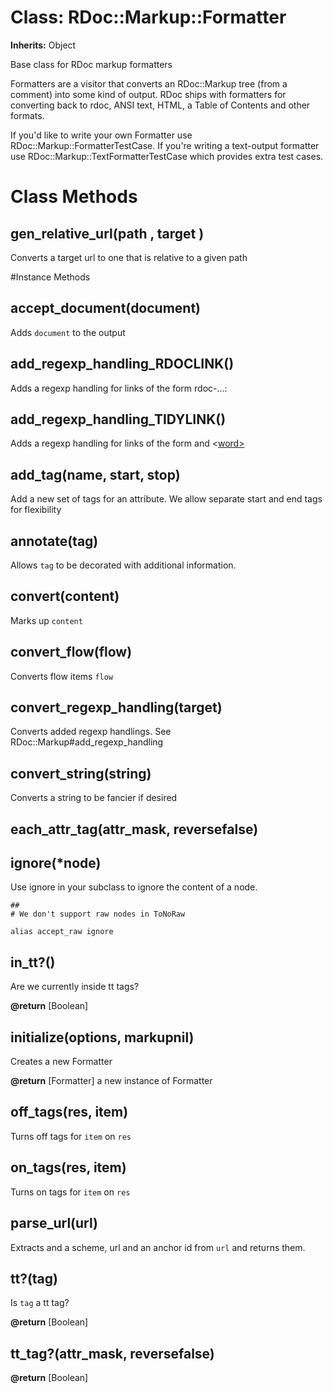 # Class: RDoc::Markup::Formatter
**Inherits:** Object
    

Base class for RDoc markup formatters

Formatters are a visitor that converts an RDoc::Markup tree (from a comment)
into some kind of output.  RDoc ships with formatters for converting back to
rdoc, ANSI text, HTML, a Table of Contents and other formats.

If you'd like to write your own Formatter use RDoc::Markup::FormatterTestCase.
 If you're writing a text-output formatter use
RDoc::Markup::TextFormatterTestCase which provides extra test cases.


# Class Methods
## gen_relative_url(path , target ) [](#method-c-gen_relative_url)
Converts a target url to one that is relative to a given path

#Instance Methods
## accept_document(document) [](#method-i-accept_document)
Adds `document` to the output

## add_regexp_handling_RDOCLINK() [](#method-i-add_regexp_handling_RDOCLINK)
Adds a regexp handling for links of the form rdoc-...:

## add_regexp_handling_TIDYLINK() [](#method-i-add_regexp_handling_TIDYLINK)
Adds a regexp handling for links of the form [<text>](<url>) and
<[word>](<url>)

## add_tag(name, start, stop) [](#method-i-add_tag)
Add a new set of tags for an attribute. We allow separate start and end tags
for flexibility

## annotate(tag) [](#method-i-annotate)
Allows `tag` to be decorated with additional information.

## convert(content) [](#method-i-convert)
Marks up `content`

## convert_flow(flow) [](#method-i-convert_flow)
Converts flow items `flow`

## convert_regexp_handling(target) [](#method-i-convert_regexp_handling)
Converts added regexp handlings. See RDoc::Markup#add_regexp_handling

## convert_string(string) [](#method-i-convert_string)
Converts a string to be fancier if desired

## each_attr_tag(attr_mask, reversefalse) [](#method-i-each_attr_tag)

## ignore(*node) [](#method-i-ignore)
Use ignore in your subclass to ignore the content of a node.

    ##
    # We don't support raw nodes in ToNoRaw

    alias accept_raw ignore

## in_tt?() [](#method-i-in_tt?)
Are we currently inside tt tags?

**@return** [Boolean] 

## initialize(options, markupnil) [](#method-i-initialize)
Creates a new Formatter

**@return** [Formatter] a new instance of Formatter

## off_tags(res, item) [](#method-i-off_tags)
Turns off tags for `item` on `res`

## on_tags(res, item) [](#method-i-on_tags)
Turns on tags for `item` on `res`

## parse_url(url) [](#method-i-parse_url)
Extracts and a scheme, url and an anchor id from `url` and returns them.

## tt?(tag) [](#method-i-tt?)
Is `tag` a tt tag?

**@return** [Boolean] 

## tt_tag?(attr_mask, reversefalse) [](#method-i-tt_tag?)

**@return** [Boolean] 

